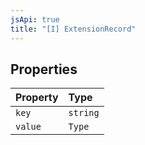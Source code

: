 ```yaml
---
jsApi: true
title: "[I] ExtensionRecord"
---
```


## Properties

| Property | Type     |
| :------- | :------- |
| `key`    | `string` |
| `value`  | `Type`   |
